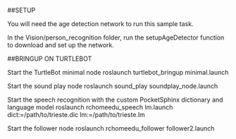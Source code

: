 ##SETUP

You will need the age detection network to run this sample task.

In the Vision/person_recognition folder, run the setupAgeDetector function to download and set up the network.

##BRINGUP ON TURTLEBOT

Start the TurtleBot minimal node
roslaunch turtlebot_bringup minimal.launch

Start the sound play node
roslaunch sound_play soundplay_node.launch

Start the speech recognition with the custom PocketSphinx dictionary and language model
roslaunch rchomeedu_speech lm.launch dict:=/path/to/trieste.dic lm:=/path/to/trieste.lm

Start the follower node
roslaunch rchomeedu_follower follower2.launch